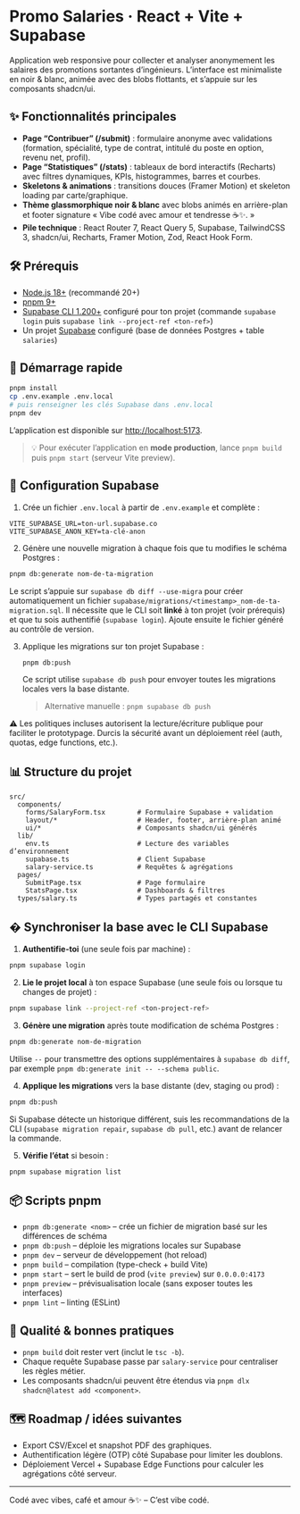 # Promo Salaries · React + Vite + Supabase

Application web responsive pour collecter et analyser anonymement les salaires des promotions sortantes d’ingénieurs. L’interface est minimaliste en noir & blanc, animée avec des blobs flottants, et s’appuie sur les composants shadcn/ui.

## ✨ Fonctionnalités principales

- **Page “Contribuer” (/submit)** : formulaire anonyme avec validations (formation, spécialité, type de contrat, intitulé du poste en option, revenu net, profil).
- **Page “Statistiques” (/stats)** : tableaux de bord interactifs (Recharts) avec filtres dynamiques, KPIs, histogrammes, barres et courbes.
- **Skeletons & animations** : transitions douces (Framer Motion) et skeleton loading par carte/graphique.
- **Thème glassmorphique noir & blanc** avec blobs animés en arrière-plan et footer signature « Vibe codé avec amour et tendresse ☕✨. »
- **Pile technique** : React Router 7, React Query 5, Supabase, TailwindCSS 3, shadcn/ui, Recharts, Framer Motion, Zod, React Hook Form.

## 🛠️ Prérequis

- [Node.js 18+](https://nodejs.org/) (recommandé 20+)
- [pnpm 9+](https://pnpm.io/installation)
- [Supabase CLI 1.200+](https://supabase.com/docs/guides/cli) configuré pour ton projet (commande `supabase login` puis `supabase link --project-ref <ton-ref>`)
- Un projet [Supabase](https://supabase.com/) configuré (base de données Postgres + table `salaries`)

## 🚀 Démarrage rapide

```bash
pnpm install
cp .env.example .env.local
# puis renseigner les clés Supabase dans .env.local
pnpm dev
```

L’application est disponible sur [http://localhost:5173](http://localhost:5173).

> 💡 Pour exécuter l’application en **mode production**, lance `pnpm build` puis `pnpm start` (serveur Vite preview).

## 🔐 Configuration Supabase

1. Crée un fichier `.env.local` à partir de `.env.example` et complète :

```
VITE_SUPABASE_URL=ton-url.supabase.co
VITE_SUPABASE_ANON_KEY=ta-clé-anon
```

2. Génère une nouvelle migration à chaque fois que tu modifies le schéma Postgres :

```bash
pnpm db:generate nom-de-ta-migration
```

Le script s’appuie sur `supabase db diff --use-migra` pour créer automatiquement un fichier `supabase/migrations/<timestamp>_nom-de-ta-migration.sql`. Il nécessite que le CLI soit **linké** à ton projet (voir prérequis) et que tu sois authentifié (`supabase login`). Ajoute ensuite le fichier généré au contrôle de version.

3. Applique les migrations sur ton projet Supabase :

   ```bash
   pnpm db:push
   ```

   Ce script utilise `supabase db push` pour envoyer toutes les migrations locales vers la base distante.

   > Alternative manuelle : `pnpm supabase db push`

⚠️ Les politiques incluses autorisent la lecture/écriture publique pour faciliter le prototypage. Durcis la sécurité avant un déploiement réel (auth, quotas, edge functions, etc.).

## 📊 Structure du projet

```
src/
  components/
    forms/SalaryForm.tsx        # Formulaire Supabase + validation
    layout/*                    # Header, footer, arrière-plan animé
    ui/*                        # Composants shadcn/ui générés
  lib/
    env.ts                      # Lecture des variables d’environnement
    supabase.ts                 # Client Supabase
    salary-service.ts           # Requêtes & agrégations
  pages/
    SubmitPage.tsx              # Page formulaire
    StatsPage.tsx               # Dashboards & filtres
  types/salary.ts               # Types partagés et constantes
```

## � Synchroniser la base avec le CLI Supabase

1. **Authentifie-toi** (une seule fois par machine) :

```bash
pnpm supabase login
```

2. **Lie le projet local** à ton espace Supabase (une seule fois ou lorsque tu changes de projet) :

```bash
pnpm supabase link --project-ref <ton-project-ref>
```

3. **Génère une migration** après toute modification de schéma Postgres :

```bash
pnpm db:generate nom-de-migration
```

Utilise `--` pour transmettre des options supplémentaires à `supabase db diff`, par exemple `pnpm db:generate init -- --schema public`.

4. **Applique les migrations** vers la base distante (dev, staging ou prod) :

```bash
pnpm db:push
```

Si Supabase détecte un historique différent, suis les recommandations de la CLI (`supabase migration repair`, `supabase db pull`, etc.) avant de relancer la commande.

5. **Vérifie l’état** si besoin :

```bash
pnpm supabase migration list
```

## 📦 Scripts pnpm

- `pnpm db:generate <nom>` – crée un fichier de migration basé sur les différences de schéma
- `pnpm db:push` – déploie les migrations locales sur Supabase
- `pnpm dev` – serveur de développement (hot reload)
- `pnpm build` – compilation (type-check + build Vite)
- `pnpm start` – sert le build de prod (`vite preview`) sur `0.0.0.0:4173`
- `pnpm preview` – prévisualisation locale (sans exposer toutes les interfaces)
- `pnpm lint` – linting (ESLint)

## 🧪 Qualité & bonnes pratiques

- `pnpm build` doit rester vert (inclut le `tsc -b`).
- Chaque requête Supabase passe par `salary-service` pour centraliser les règles métier.
- Les composants shadcn/ui peuvent être étendus via `pnpm dlx shadcn@latest add <component>`.

## 🗺️ Roadmap / idées suivantes

- Export CSV/Excel et snapshot PDF des graphiques.
- Authentification légère (OTP) côté Supabase pour limiter les doublons.
- Déploiement Vercel + Supabase Edge Functions pour calculer les agrégations côté serveur.

---

Codé avec vibes, café et amour ☕✨ – C’est vibe codé.
